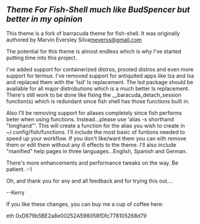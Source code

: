 <!DOCTYPE html>
<header></header>
<h2><em>Theme For Fish-Shell much like BudSpencer but better in my opinion</em></h2>

<p>
This theme is a fork of barracuda theme for fish-shell.  It was originally authored by Marvin Eversley Silva<a href="meverss@gmail.com">meverss@gmail.com</a>

The potential for this theme is almost endless which is why I've started putting time into this project.
<p>
I've added support for containerized distros, prooted distros and even more support for termux.  
I've removed support for antiquited apps like lza and lxa and replaced them with the 'lsd' ls replacement. 
The lsd package should be available for all major distrobutions which is a much better ls replacement.  
There's still work to be done like fixing the __baracuda_detach_session function(s) which is redundant since fish shell has 
those functions built in.
  
<p>
Also I'll be removing support for aliases completely since fish performs beter when using functions.  
Instead...please use 'alias -s shorthand "longhand"'.  This will create a function for the alias you wish to create in 
~/.config/fish/functions.  I'll include the most basic of funtions needed to speed up your workflow.  If you don't like/want
them you can eith remove them or edit them without any ill effects to the theme.  I'll also include "manified" help pages 
in three languages...English, Spanish and German.

There's more enhancements and performance tweaks on the way.  Be patient.  :-)

Oh, and thank you for any and all feedback and for trying this out....

--Kerry

If you like these changes, you can buy me a cup of coffee here:

eth 0xD679b5BE2a8e00252A598058fDfc778105268d79
</html>
